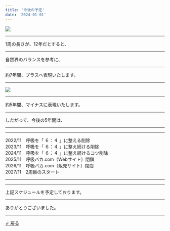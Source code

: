 ```yaml
---
title: '今後の予定'
date: '2024-01-01'
---
```

![](/images/0-1.png)
***
1周の長さが、12年だとすると、
***
自然界のバランスを参考に、
***
約7年間、プラスへ表現いたします。
***
![](/images/0-1_.png)
***
約5年間、マイナスに表現いたします。
***
したがって、今後の5年間は、
***
***
2022/11　呼吸を「 ６：４ 」に整える削除  
2023/11　呼吸を「 ６：４ 」に整え続ける削除  
2024/11　呼吸を「 ６：４ 」に整え続けるコツ削除  
2025/11　呼吸バカ.com（Webサイト）閉鎖  
2026/11　呼吸バカ.com（販売サイト）閉店  
2027/11　2周目のスタート
***
***
上記スケジュールを予定しております。
***
ありがとうございました。
***
[ ↲ 戻る ](https://01234567890.thebase.in/about)
